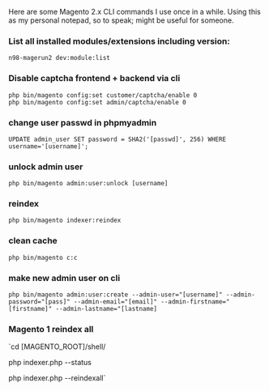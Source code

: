 Here are some Magento 2.x CLI commands I use once in a while. Using this as my personal notepad, so to speak; might be useful for someone.

### List all installed modules/extensions including version:
`n98-magerun2 dev:module:list`

### Disable captcha frontend + backend via cli
```
php bin/magento config:set customer/captcha/enable 0
php bin/magento config:set admin/captcha/enable 0
```

### change user passwd in phpmyadmin
`UPDATE admin_user SET password = SHA2('[passwd]', 256) WHERE username='[username]';`

### unlock admin user
`php bin/magento admin:user:unlock [username]`

### reindex
`php bin/magento indexer:reindex`

### clean cache
`php bin/magento c:c`

### make new admin user on cli
`php bin/magento admin:user:create --admin-user="[username]" --admin-password="[pass]" --admin-email="[email]" --admin-firstname="[firstname]" --admin-lastname="[lastname]`

### Magento 1 reindex all
`cd [MAGENTO_ROOT]/shell/

php indexer.php --status

php indexer.php --reindexall`



